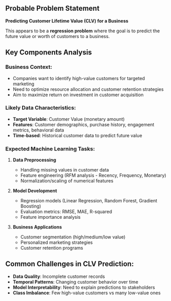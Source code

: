 ## **Probable Problem Statement**

**Predicting Customer Lifetime Value (CLV) for a Business**

This appears to be a **regression problem** where the goal is to predict the future value or worth of customers to a business.

## **Key Components Analysis**

### **Business Context:**
- Companies want to identify high-value customers for targeted marketing
- Need to optimize resource allocation and customer retention strategies
- Aim to maximize return on investment in customer acquisition

### **Likely Data Characteristics:**
- **Target Variable**: Customer Value (monetary amount)
- **Features**: Customer demographics, purchase history, engagement metrics, behavioral data
- **Time-based**: Historical customer data to predict future value

### **Expected Machine Learning Tasks:**

1. **Data Preprocessing**
   - Handling missing values in customer data
   - Feature engineering (RFM analysis - Recency, Frequency, Monetary)
   - Normalization/scaling of numerical features

2. **Model Development**
   - Regression models (Linear Regression, Random Forest, Gradient Boosting)
   - Evaluation metrics: RMSE, MAE, R-squared
   - Feature importance analysis

3. **Business Applications**
   - Customer segmentation (high/medium/low value)
   - Personalized marketing strategies
   - Customer retention programs

## **Common Challenges in CLV Prediction:**

- **Data Quality**: Incomplete customer records
- **Temporal Patterns**: Changing customer behavior over time
- **Model Interpretability**: Need to explain predictions to stakeholders
- **Class Imbalance**: Few high-value customers vs many low-value ones
